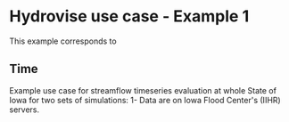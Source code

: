 # Hydrovise use case - Example 1 
This example corresponds to 
## Time
Example use case for streamflow timeseries evaluation at whole State of Iowa for two sets of simulations:
1- 
Data are on Iowa Flood Center's (IIHR) servers. 
